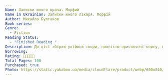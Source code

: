 ```yaml
---
Name: Записки юного врача. Морфий
Name in Ukrainian: Записки юного лікаря. Морфій
Author: Михайло Булгаков
Book series:
Genre:
  - Fiction
Reading Status:
  - "Finished Reading "
Description: До цієї збірки увійшли твори, повністю присвячені опису, вивченню і навіть - художньому препаруванню лікарської практики. Це "Записки юного лікаря" і "Морфій".
Borrowing:
Rating: 🌟🌟🌟🌟🌟
Total Pages: 100
Purchased: true
Photo: https://static.yakaboo.ua/media/cloudflare/product/webp/600x840/i/m/img_44403.jpg
---
```

